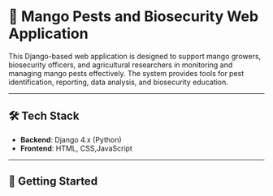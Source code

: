 # 🥭 Mango Pests and Biosecurity Web Application

This Django-based web application is designed to support mango growers, biosecurity officers, and agricultural researchers in monitoring and managing mango pests effectively. The system provides tools for pest identification, reporting, data analysis, and biosecurity education.

---



## 🛠️ Tech Stack

- **Backend**: Django 4.x (Python)
- **Frontend**: HTML, CSS,JavaScript
---

## 🚀 Getting Started

